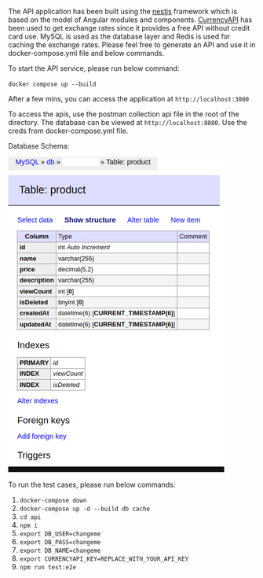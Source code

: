 The API application has been built using the [nestjs](https://nestjs.com/) framework which is based on the model of Angular modules and components. [CurrencyAPI](https://currencyapi.com/) has been used to get exchange rates since it provides a free API without credit card use. MySQL is used as the database layer and Redis is used for caching the exchange rates. Please feel free to generate an API and use it in docker-compose.yml file and below commands.

To start the API service, please run below command:

`docker compose up --build`

After a few mins, you can access the application at `http://localhost:3000`

To access the apis, use the postman collection api file in the root of the directory.
The database can be viewed at `http://localhost:8080`. Use the creds from docker-compose.yml file.

Database Schema:

![Schema](./schema.png)

To run the test cases, please run below commands:

1. `docker-compose down`
2. `docker-compose up -d --build db cache`
3. `cd api`
4. `npm i`
5. `export DB_USER=changeme`
6. `export DB_PASS=changeme`
7. `export DB_NAME=changeme`
8. `export CURRENCYAPI_KEY=REPLACE_WITH_YOUR_API_KEY`
9. `npm run test:e2e`